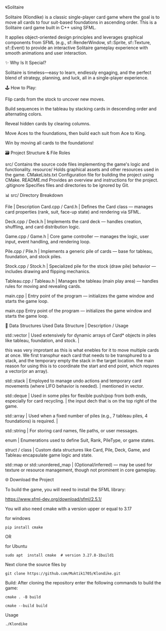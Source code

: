 🌀Solitaire

Solitaire (Klondike) is a classic single-player card game where the goal is to move all cards to four suit-based foundations in ascending order.
This is a Solitaire card game built in C++ using SFML. 

It applies object-oriented design principles and leverages graphical components from SFML (e.g., sf::RenderWindow, sf::Sprite, sf::Texture, sf::Event) to provide an interactive Solitaire gameplay experience with smooth animations and user interaction.

✨ Why Is It Special?

Solitaire is timeless—easy to learn, endlessly engaging, and the perfect blend of strategy, planning, and luck, all in a single-player experience.

🕹️ How to Play:

Flip cards from the stock to uncover new moves.

Build sequences in the tableau by stacking cards in descending order and alternating colors.

Reveal hidden cards by clearing columns.

Move Aces to the foundations, then build each suit from Ace to King.

Win by moving all cards to the foundations!



🗃️ Project Structure & File Roles

src/	                          Contains the source code files implementing the game's logic and functionality.
resource/	          Holds graphical assets and other resources used in the game.
CMakeLists.txt	  Configuration file for building the project using CMake.
README.md	          Provides an overview and instructions for the project.
.gitignore	          Specifies files and directories to be ignored by Git.

📊 src/ Directory Breakdown

File | Description
Card.cpp / Card.h | Defines the Card class — manages card properties (rank, suit, face-up state) and rendering via SFML.

Deck.cpp / Deck.h | Implements the card deck — handles creation, shuffling, and card distribution logic.

Game.cpp / Game.h | Core game controller — manages the logic, user input, event handling, and rendering loop.

Pile.cpp / Pile.h | Implements a generic pile of cards — base for tableau, foundation, and stock piles.

Stock.cpp / Stock.h | Specialized pile for the stock (draw pile) behavior — includes drawing and flipping mechanics.

Tableau.cpp / Tableau.h | Manages the tableau (main play area) — handles rules for moving and revealing cards.

main.cpp | Entry point of the program — initializes the game window and starts the game loop.

main.cpp	Entry point of the program — initializes the game window and starts the game loop.


🧬 Data Structures Used
Data Structure | Description / Usage

std::vector | Used extensively for dynamic arrays of Card* objects in piles like tableau, foundation, and stock.  |  
   
   this was very improtant as this is what enebles for it to move multiple cards at once. We first transphur each card that needs to be transphured to a stack, and the temporary empty the stack in the target location. 
the main reason for using this is to coordinate the start and end point, which requres a vector(or an array).

std::stack | Employed to manage undo actions and temporary card movements (where LIFO behavior is needed).  |  mentioned in vector.

std::deque | Used in some piles for flexible push/pop from both ends, especially for card recycling.  |  the input dech that is on the top right of the game. 

std::array | Used when a fixed number of piles (e.g., 7 tableau piles, 4 foundations) is required.  |  

std::string | For storing card names, file paths, or user messages.

enum | Enumerations used to define Suit, Rank, PileType, or game states.

struct / class | Custom data structures like Card, Pile, Deck, Game, and Tableau encapsulate game logic and state.

std::map or std::unordered_map | (Optional/inferred) — may be used for texture or resource management, though not prominent in core gameplay.





🌐 Download the Project

To build the game, you will need to install the SFML library:

https://www.sfml-dev.org/download/sfml/2.5.1/

You will also need cmake with a version upper or equal to 3.17

for windows
```
pip install cmake
```
OR

for Ubuntu
```
sudo apt  install cmake  # version 3.27.8-1build1
```
Next clone the source files by
```
git clone https://github.com/Muktik1705/Klondike.git
```
Build:
After cloning the repository enter the following commands to build the game:
```
cmake . -B build

cmake --build build
```
Usage
```
./Klondike
```
